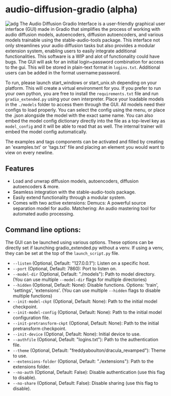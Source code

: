 # audio-diffusion-gradio (alpha)

![adg](https://www.dropbox.com/scl/fi/6l0j8nsbitbagbzcetd6v/audio-diffusion-gradio.png?rlkey=6zzx3mjxq4gemj1dgbjkvjsdw&raw=1)
 The Audio Diffusion Gradio Interface is a user-friendly graphical user interface (GUI) made in Gradio that simplifies the process of working with audio diffusion models, autoencoders, diffusion autoencoders, and  various models trainable using the stable-audio-tools package. This interface not only streamlines your audio diffusion tasks but also provides a modular extension system, enabling users to easily integrate additional functionalities. This software is a WIP and alot of functionality could have bugs.
 The GUI will ask for an initial login+password combination for access to the gui. This will be stored in plain-text format in ```logins.txt```. Additional users can be added in the format username:password.

 To run, please launch start_windows or start_unix.sh depending on your platform. This will create a virtual environment for you. If you prefer to run your own python, you are free to install the ```requirements.txt``` file and run ```gradio_extended.py``` using your own interpreter.
 Place your loadable models in the ```./models``` folder to access them through the GUI. All models need their configs to load properly. You can select the config using the menu, or place the .json alongside the model with the exact same name. You can also embed the model config dictionary directly into the file as a top-level key as ```model_config``` and it will be able to read that as well. The internal trainer will embed the model config automatically.

 The examples and tags components can be activated and filled by creating an 'examples.txt' or 'tags.txt' file and placing an element you would want to view on every newline.

## Features
- Load and unwrap diffusion models, autoencoders, diffusion autoencoders & more.
- Seamless integration with the stable-audio-tools package.
- Easily extend functionality through a modular system.
- Comes with two active extensions:
    Demucs: A powerful source separation model for audio.
    Matchering: An audio mastering tool for automated audio processing.

## Command line options:
 The GUI can be launched using various options. These options can be directly set if launching gradio_extended.py without a venv. If using a venv, they can be set at the top of the ```launch_script.py``` file.
- `--listen` (Optional, Default: "127.0.0.1"): Listen on a specific host.
- `--port` (Optional, Default: 7860): Port to listen on.
- `--model-dir` (Optional, Default: "./models"): Path to model directory. (You can use multiple `--model-dir` flags for multiple directories)
- `--hidden` (Optional, Default: None): Disable functions. Options: 'train', 'settings', 'extensions'. (You can use multiple `--hidden` flags to disable multiple functions)
- `--init-model-ckpt` (Optional, Default: None): Path to the initial model checkpoint.
- `--init-model-config` (Optional, Default: None): Path to the initial model configuration file.
- `--init-pretransform-ckpt` (Optional, Default: None): Path to the initial pretransform checkpoint.
- `--init-device` (Optional, Default: None): Initial device to use.
- `--authfile` (Optional, Default: "logins.txt"): Path to the authentication file.
- `--theme` (Optional, Default: "freddyaboulton/dracula_revamped"): Theme to use.
- `--extensions-folder` (Optional, Default: "./extensions"): Path to the extensions folder.
- `--no-auth` (Optional, Default: False): Disable authentication (use this flag to disable).
- `--no-share` (Optional, Default: False): Disable sharing (use this flag to disable).